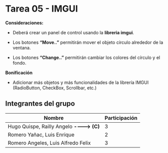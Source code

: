
# Tarea 05 - IMGUI

**Consideraciones:**

-   Deberá crear un panel de control usando la **libreria imgui**.
    
-   Los botones **“Move..”** permitirán mover el objeto círculo alrededor de la ventana.
    
-   Los botones **“Change..”** permitirán cambiar los colores del círculo y el fondo.
    

**Bonificación**

-   Adicionar más objetos y más funcionalidades de la librería IMGUI (RadioButton, CheckBox, Scrollbar, etc.)

## **Integrantes del grupo**

| Nombre | Participación|
|--|--|
| Hugo Quispe, Railly Angelo **----> (C)**| 3|
| Romero Yañac, Luis Enrique | 2|
|Romero Angeles, Luis Alfredo Felix| 3|
